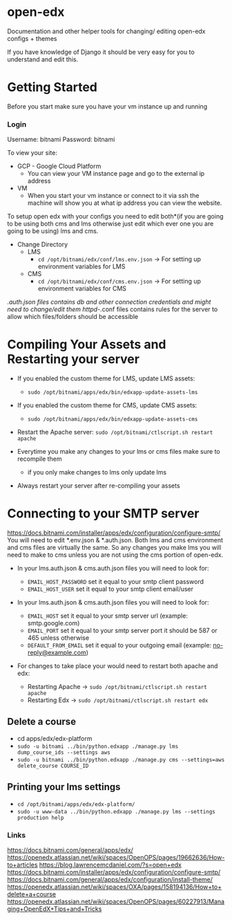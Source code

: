 # open-edx
Documentation and other helper tools for changing/ editing open-edx configs + themes

If you have knowledge of Django it should be very easy for you to understand and edit this.

# Getting Started
Before you  start make sure you have your vm instance up and running

### Login
Username: bitnami
Password: bitnami

To view your site:
  - GCP - Google Cloud Platform
    - You can view your VM instance page and go to the external ip address
  - VM
    - When you start your vm instance or connect to it via ssh the machine will show you at what ip address you can view the website.
  
To setup open edx with your configs you need to edit both*(if you are going to be using both cms and lms otherwise just edit which ever one you are going to be using) lms and cms. 
  - Change Directory
    - LMS
      - `cd /opt/bitnami/edx/conf/lms.env.json` -> For setting up environment variables for LMS
    - CMS
      - `cd /opt/bitnami/edx/conf/cms.env.json` -> For setting up environment variables for CMS
  
  *.auth.json files contains db and other connection credentials and might need to change/edit them
  httpd-*.conf files contains rules for the server to allow which files/folders should be accessible
    
# Compiling Your Assets and Restarting your server
  - If you enabled the custom theme for LMS, update LMS assets:
    - `sudo /opt/bitnami/apps/edx/bin/edxapp-update-assets-lms`
  
  - If you enabled the custom theme for CMS, update CMS assets:
    - `sudo /opt/bitnami/apps/edx/bin/edxapp-update-assets-cms`
    
  - Restart the Apache server:
    `sudo /opt/bitnami/ctlscript.sh restart apache`

- Everytime you make any changes to your lms or cms files make sure to recompile them 
  - if you only make changes to lms only update lms

- Always restart your server after re-compiling your assets

# Connecting to your SMTP server
https://docs.bitnami.com/installer/apps/edx/configuration/configure-smtp/
You will need to edit *.env.json & *.auth.json. Both lms and cms environment and cms files are virtually the same. So any changes you make lms you will need to make to cms unless you are not using the cms portion of open-edx.
- In your lms.auth.json & cms.auth.json files you will need to look for:
  - `EMAIL_HOST_PASSWORD` set it equal to your smtp client password
  - `EMAIL_HOST_USER` set it equal to your smtp client email/user  
- In your lms.auth.json & cms.auth.json files you will need to look for:
  - `EMAIL_HOST` set it equal to your smtp server url (example: smtp.google.com)
  - `EMAIL_PORT` set it equal to your smtp server port it should be 587 or 465 unless otherwise
  - `DEFAULT_FROM_EMAIL` set it equal to your outgoing email (example: no-reply@example.com)

- For changes to take place your would need to restart both apache and edx:
  - Restarting Apache -> `sudo /opt/bitnami/ctlscript.sh restart apache`
  - Restarting Edx -> `sudo /opt/bitnami/ctlscript.sh restart edx`
  

## Delete a course
  - cd apps/edx/edx-platform
  - `sudo -u bitnami ../bin/python.edxapp ./manage.py lms dump_course_ids --settings aws`
  - `sudo -u bitnami ../bin/python.edxapp ./manage.py cms --settings=aws delete_course COURSE_ID`


## Printing your lms settings
  - `cd /opt/bitnami/apps/edx/edx-platform/`
  - `sudo -u www-data ../bin/python.edxapp ./manage.py lms --settings production help`
  
### Links
https://docs.bitnami.com/general/apps/edx/
https://openedx.atlassian.net/wiki/spaces/OpenOPS/pages/19662636/How-to+articles
https://blog.lawrencemcdaniel.com/?s=open+edx
https://docs.bitnami.com/installer/apps/edx/configuration/configure-smtp/
https://docs.bitnami.com/general/apps/edx/configuration/install-theme/
https://openedx.atlassian.net/wiki/spaces/OXA/pages/158194136/How+to+delete+a+course
https://openedx.atlassian.net/wiki/spaces/OpenOPS/pages/60227913/Managing+OpenEdX+Tips+and+Tricks
